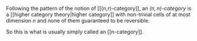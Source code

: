 Following the pattern of the notion of [[(n,r)-category]], an _$(n,n)$-category_ is a [[higher category theory|higher category]] with non-trivial cells of at most dimension $n$ and none of them guaranteed to be reversible. 

So this is what is usually simply called an [[n-category]].